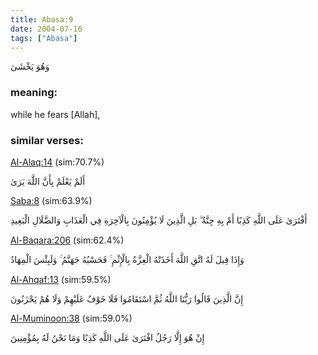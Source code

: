 ```yaml
---
title: Abasa:9
date: 2004-07-16
tags: ["Abasa"]
---
```

وَهُوَ يَخْشَىٰ
### meaning: 
while he fears [Allah],
### similar verses: 

[Al-Alaq:14](/96/14) (sim:70.7%)

أَلَمْ يَعْلَمْ بِأَنَّ اللَّهَ يَرَىٰ

[Saba:8](/34/8) (sim:63.9%)

أَفْتَرَىٰ عَلَى اللَّهِ كَذِبًا أَمْ بِهِ جِنَّةٌ ۗ بَلِ الَّذِينَ لَا يُؤْمِنُونَ بِالْآخِرَةِ فِي الْعَذَابِ وَالضَّلَالِ الْبَعِيدِ

[Al-Baqara:206](/2/206) (sim:62.4%)

وَإِذَا قِيلَ لَهُ اتَّقِ اللَّهَ أَخَذَتْهُ الْعِزَّةُ بِالْإِثْمِ ۚ فَحَسْبُهُ جَهَنَّمُ ۚ وَلَبِئْسَ الْمِهَادُ

[Al-Ahqaf:13](/46/13) (sim:59.5%)

إِنَّ الَّذِينَ قَالُوا رَبُّنَا اللَّهُ ثُمَّ اسْتَقَامُوا فَلَا خَوْفٌ عَلَيْهِمْ وَلَا هُمْ يَحْزَنُونَ

[Al-Muminoon:38](/23/38) (sim:59.0%)

إِنْ هُوَ إِلَّا رَجُلٌ افْتَرَىٰ عَلَى اللَّهِ كَذِبًا وَمَا نَحْنُ لَهُ بِمُؤْمِنِينَ
